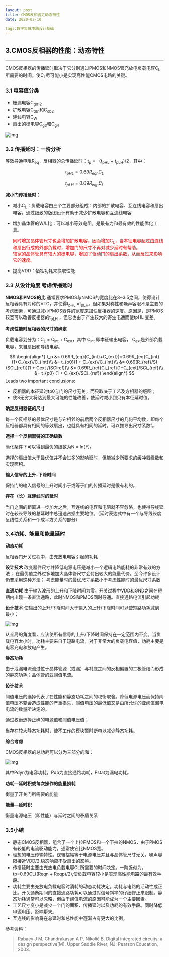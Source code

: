 ```yaml
---
layout: post
title: CMOS反相器之动态特性
date: 2020-02-10

tags:数字集成电路设计基础
---  
```


## 3.CMOS反相器的性能：动态特性
------

CMOS反相器的传播延时取决于它分别通过PMOS和NMOS管充放电负载电容C<sub>L</sub>所需要的时间。使C<sub>L</sub>尽可能小是实现高性能CMOS电路的关键。

### 3.1 电容值分类

- 栅漏电容C<sub>gd12</sub>
- 扩散电容C<sub>db1</sub>和C<sub>db2</sub>
- 连线电容C<sub>W</sub>
- 扇出的栅电容C<sub>g3</sub>和C<sub>g4</sub>


![img](https://sliu0827.github.io/images/blog/doc/数字集成电路基础/CMOS反相器介绍之动态特性/clip_image001.png)

### 3.2 传播延时：一阶分析

等效导通电阻R<sub>eq</sub>，反相器的总传播延时：t<sub>p</sub> = （t<sub>pHL</sub> + t<sub>pLH</sub>)/2，其中：

$$ t_{pHL} = 0.69 R_{eqn}C_L $$

$$ t_{pLH} = 0.69 R_{eqp}C_L $$

**减小门传播延时：**

- 减小C<sub>L</sub>：负载电容由三个主要部分组成：内部的扩散电容、互连线电容和扇出电容。通过细致的版图设计有助于减少扩散电容和互连线电容

- 增加晶体管的W/L比：可以减小等效电阻，是最有力和最有效的性能优化工具。

  <font color="#dd0000">同时增加晶体管尺寸也会增加扩散电容，因而增加C<sub>L</sub>，当本征电容超过由连线和扇出行成的外部负载时，增加门的尺寸不再对减少延时有帮助。</font><br /><font color="#dd0000">较宽的晶体管具有较大的栅电容，增加了驱动门的扇出系数，从而反过来影响它的速度。</font><br />

- 提高VDD：牺牲功耗来换取性能

### 3.3 从设计角度 考虑传播延时

**NMOS和PMOS的比**
通常要求PMOS与NMOS的宽度比在3~3.5之间，使得设计反相器具有对称的VTC，并使得t<sub>pHL</sub> =t<sub>pLH</sub>。但如果对称性和噪声容限不是主要的考虑因素，可通过减小PMOS器件的宽度来加快反相器的速度。原因是，是PMOS较宽可以改善反相器的t<sub>pLH</sub> ，但它也由于产生较大的寄生电通而使tpHL 变差。

**考虑性能时反相器的尺寸的确定**

负载电容划分为：C<sub>L</sub> = C<sub>int</sub> + C<sub>ext</sub>，其中 C<sub>int</sub> 即本征输出电容， C<sub>ext</sub>是外部负载电容，来自扇出和导线电容。

$$
\begin{align*}
t_p &= 0.69R_{eq}(C_{int}+C_{ext})=0.69R_{eq}C_{int}(1+C_{ext}/C_{int})\\
&= t_{p0}(1 + C_{ext}/C_{int})\\
&=  0.69(R_{ref}/S)(SCi_{ref})(1 + Cext /(SCiref))\\
&=  0.69R_{ref}Ci_{ref}(1+C_{ext}/SCi_{ref})\\
&=  t_{p0} (1 + C_{ext}/SCi_{ref})
\end{align*}
$$
Leads two important conclusions:
- 反相器的本征延时tp0与门的尺寸无关，而只取决于工艺及方相器的版图；
- 使S无穷大将达到最大可能的性能改善，使延时减小到只有本征延时值。

**确定反相器链的尺寸**

每一个反相器的最优尺寸是与它相邻的前后两个反相器尺寸的几何平均数，即每个反相器都具有相同的等效扇出，也就具有相同的延时。可以推导出尺寸系数f。

**选择一个反相器链的正确级数**

简化条件下可以得到最优的级数为N = ln(F)。

选择的扇出值大于最优值并不会过多的影响延时，但能减少所要求的缓冲器级数和实现面积。

**输入信号的上升-下降时间**

保持门的输入信号的上升时间小于或等于门的传播延时是很有利的。

**存在（长）互连线时的延时**

当门之间的距离进一步加大之后，互连线的电容和电阻就不容忽略，也使得导线延时在较长导线的总延时中总迅速占据主要地位。（延时表达式中有一个与导线长度呈线性关系和一个成平方关系的部分）

### 3.4功耗、能量和能量延时

**动态功耗**

反相器门开关过程中，由充放电电容引起的功耗

**设计技术**
改变器件尺寸并降低电源电压是减小一个逻辑电路能耗的非常有效的方法；
在最优值之外过多地加大晶体管尺寸会付出较大的能量代价。至今许多设计仍普采用这种方法；
考虑能量时的最优尺寸系数小于考虑性能时的最优尺寸系数

**直通功耗**
由于输入波形的上升和下降时间为零。开关过程中VDD和GND之间在短期内出现一条直流通路，此时NMOS和PMOS同时导通。直接通路电流引起功耗

**设计技术**
使输出的上升/下降时间大于输入的上升/下降时间可以使短路功耗减到最小；

![img](https://sliu0827.github.io/images/blog/doc/数字集成电路基础/CMOS反相器介绍之动态特性/clip_image002.png)

从全局的角度看，应该使所有信号的上升/下降时间保持在一定范围内不变。当负载电容太小时，功耗主要来自于短路电流，对于非常大的负载电容值，功耗主要是电容充电和放电产生。

**静态功耗**

由于泄漏电流流过位于晶体管源（或漏）与衬底之间的反相偏置的二极管结而形成的静态功耗；晶体管的亚阈值电流。

**设计技术**

阈值电压的选择代表了在性能和静态功耗之间的权衡取舍。降低电源电压而保持阈值电压不变会造成性能的严重损失，阈值电压的最低值又是由所允许的亚阈值漏电电流的数量所决定的。

通过权衡选择正确的电源值和阈值电压值；

当存在较大静态功耗时，使不工作的模块暂时断电以减少静态功耗。

**综合考虑**

CMOS反相器的总功耗可以分为三部分的和：

![img](https://sliu0827.github.io/images/blog/doc/数字集成电路基础/CMOS反相器介绍之动态特性/clip_image003.png)

其中Pdyn为电容功耗，Pdp为直接通路功耗，Pstat为漏电功耗。

**功耗—延时积或每次操作的能量损耗**

衡量了开关门所需要的能量

**能量—延时积**

衡量电源电压（即性能）与延时之间的矛盾关系

### 3.5小结

- 静态CMOS反相器，组合了一个上拉PMOS和一个下拉的NMOS，由于PMOS有较低的电流驱动能力，通常使它比NMOS宽。
- 理想的电压传输特性。逻辑摆幅等于电源电压并且与晶体管尺寸无关。噪声容限接近VDD/2.稳态响应不受扇出的影响。
- 传播延时主要由充放电负载电容CL所需要的时间决定。一阶近似为，tp=0.69CL((Reqn + Reqp)/2),使负载电容较小是实现高性能电路的最有效手段。
- 功耗主要由充放电负载电容时消耗的动态功耗决定。功耗与电路的活动性成正比。开关通断期间的直接通路功耗可以通过对信号斜率的仔细修正来限制。静态功耗通常可以忽略，但由于阈值电流的原因可能成为一个主要因素。
- 工艺尺寸变小是减少一个门的面积、传播延时以及功耗的有效手段。同时降低电源电压，影响更大。
- 互连线的影响将在总延时和总性能中逐渐占有更大的比例。

参考资料：

> Rabaey J M, Chandrakasan A P, Nikolić B. Digital integrated circuits: a design perspective[M]. Upper Saddle River, NJ: Pearson Education, 2003.